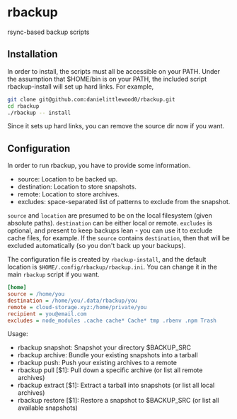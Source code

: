 # rbackup
rsync-based backup scripts

## Installation

In order to install, the scripts must all be accessible on your PATH.
Under the assumption that $HOME/bin is on your PATH, the included script
rbackup-install will set up hard links. For example,

```bash
git clone git@github.com:danielittlewood0/rbackup.git
cd rbackup
./rbackup -- install
```

Since it sets up hard links, you can remove the source dir now if you want.

## Configuration

In order to run rbackup, you have to provide some information.

* source: Location to be backed up.
* destination: Location to store snapshots.
* remote: Location to store archives.
* excludes: space-separated list of patterns to exclude from the snapshot.

`source` and `location` are presumed to be on the local filesystem (given
absolute paths). `destination` can be either local or remote. `excludes` is
optional, and present to keep backups lean - you can use it to exclude cache
files, for example. If the `source` contains `destination`, then that will be
excluded automatically (so you don't back up your backups).

The configuration file is created by `rbackup-install`, and the default
location is `$HOME/.config/rbackup/rbackup.ini`. You can change it in the main
`rbackup` script if you want.

```ini
[home]
source = /home/you
destination = /home/you/.data/rbackup/you
remote = cloud-storage.xyz:/home/private/you
recipient = you@email.com
excludes = node_modules .cache cache* Cache* tmp .rbenv .npm Trash
```

Usage:
* rbackup snapshot: Snapshot your directory $BACKUP_SRC
* rbackup archive: Bundle your existing snapshots into a tarball
* rbackup push: Push your existing archives to a remote
* rbackup pull [$1]: Pull down a specific archive (or list all remote archives)
* rbackup extract [$1]: Extract a tarball into snapshots (or list all local archives)
* rbackup restore [$1]: Restore a snapshot to $BACKUP_SRC (or list all available snapshots)
